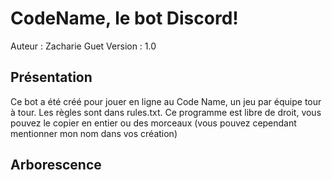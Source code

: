 # CodeName, le bot Discord!
Auteur : Zacharie Guet
Version : 1.0

## Présentation
Ce bot a été créé pour jouer en ligne au Code Name, un jeu par équipe tour à tour. Les règles sont dans rules.txt.
Ce programme est libre de droit, vous pouvez le copier en entier ou des morceaux (vous pouvez cependant mentionner mon nom dans vos création)

## Arborescence

